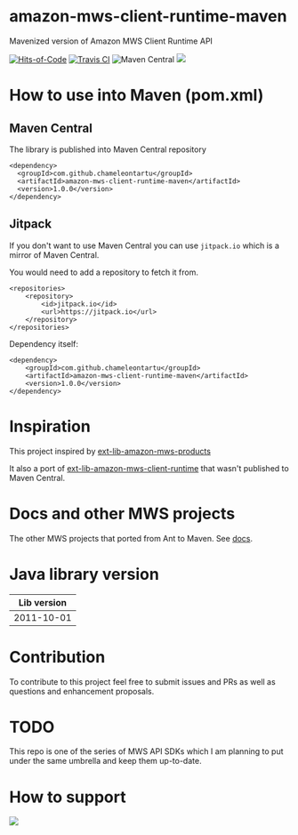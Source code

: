 # amazon-mws-client-runtime-maven
Mavenized version of Amazon MWS Client Runtime API

[![Hits-of-Code](https://hitsofcode.com/github/chameleontartu/amazon-mws-client-runtime-maven)](https://hitsofcode.com/view/github/chameleontartu/amazon-mws-client-runtime-maven)
[![Travis CI](https://travis-ci.org/ChameleonTartu/amazon-mws-client-runtime-maven.svg?branch=master)](https://travis-ci.org/ChameleonTartu/amazon-mws-client-runtime-maven)
![Maven Central](https://img.shields.io/maven-central/v/com.github.chameleontartu/amazon-mws-client-runtime-maven)
[![](https://jitpack.io/v/ChameleonTartu/amazon-mws-client-runtime-maven.svg)](https://jitpack.io/#ChameleonTartu/amazon-mws-client-runtime-maven)

# How to use into Maven (pom.xml)

## Maven Central

The library is published into Maven Central repository

```
<dependency>
  <groupId>com.github.chameleontartu</groupId>
  <artifactId>amazon-mws-client-runtime-maven</artifactId>
  <version>1.0.0</version>
</dependency>
```

## Jitpack

If you don't want to use Maven Central you can use `jitpack.io` which is a mirror of Maven Central.

You would need to add a repository to fetch it from.

```
<repositories>
    <repository>
        <id>jitpack.io</id>
        <url>https://jitpack.io</url>
    </repository>
</repositories>
```

Dependency itself:
```
<dependency>
    <groupId>com.github.chameleontartu</groupId>
    <artifactId>amazon-mws-client-runtime-maven</artifactId>
    <version>1.0.0</version>
</dependency>
```

# Inspiration

This project inspired by [ext-lib-amazon-mws-products](https://github.com/trifonnt/ext-lib-amazon-mws-products)

It also a port of [ext-lib-amazon-mws-client-runtime](https://github.com/trifonnt/ext-lib-amazon-mws-client-runtime) that wasn't published to Maven Central.

# Docs and other MWS projects

The other MWS projects that ported from Ant to Maven. See [docs](https://github.com/ChameleonTartu/amazon-mws-docs).


# Java library version

| Lib version  |
|--------------|
| 2011-10-01   |

# Contribution

To contribute to this project feel free to submit issues and PRs as well as questions and enhancement proposals.

# TODO

This repo is one of the series of MWS API SDKs which I am planning to put under the same umbrella and keep them up-to-date.

# How to support

<a href="https://www.buymeacoffee.com/chameleontartu"><img src="https://img.buymeacoffee.com/button-api/?text=Buy me a coffee&emoji=&slug=chameleontartu&button_colour=40DCA5&font_colour=ffffff&font_family=Cookie&outline_colour=000000&coffee_colour=FFDD00"></a>

